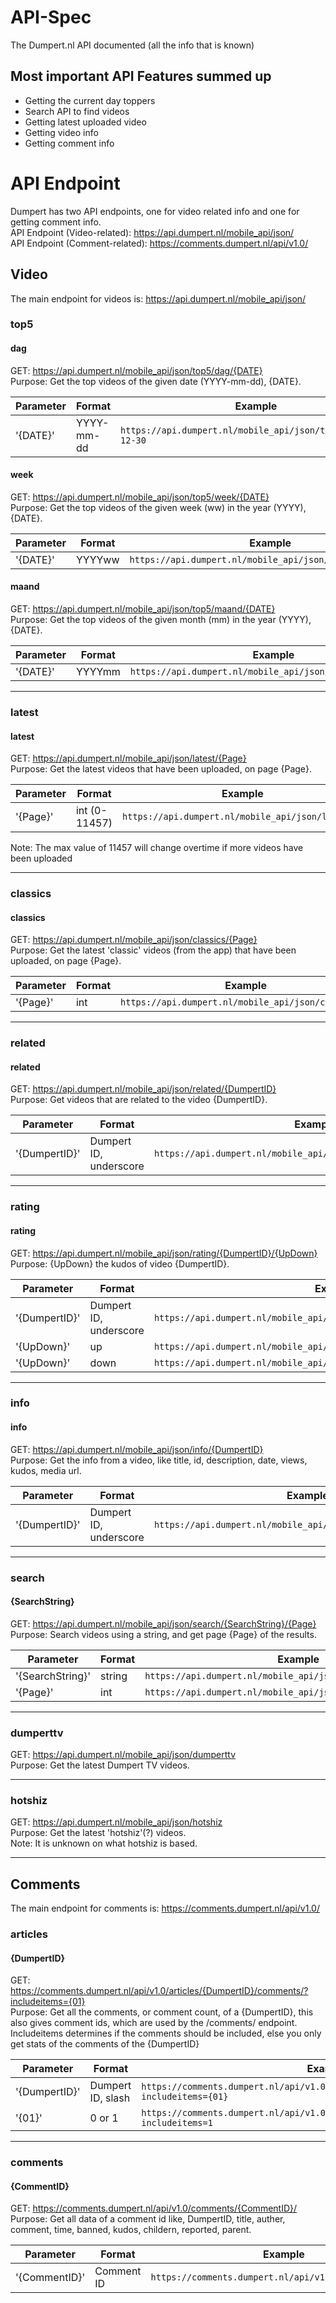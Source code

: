 # API-Spec
The Dumpert.nl API documented (all the info that is known)

## Most important API Features summed up
* Getting the current day toppers
* Search API to find videos
* Getting latest uploaded video
* Getting video info
* Getting comment info

# API Endpoint
Dumpert has two API endpoints, one for video related info and one for getting comment info.  
API Endpoint (Video-related): https://api.dumpert.nl/mobile_api/json/  
API Endpoint (Comment-related): https://comments.dumpert.nl/api/v1.0/

## Video
The main endpoint for videos is: https://api.dumpert.nl/mobile_api/json/

### top5
#### dag
GET: https://api.dumpert.nl/mobile_api/json/top5/dag/{DATE}  
Purpose: Get the top videos of the given date (YYYY-mm-dd), {DATE}.

| Parameter | Format | Example |
|----------|----------|----------|
|'{DATE}'|YYYY-mm-dd|`https://api.dumpert.nl/mobile_api/json/top5/dag/2018-12-30`|

#### week
GET: https://api.dumpert.nl/mobile_api/json/top5/week/{DATE}  
Purpose: Get the top videos of the given week (ww) in the year (YYYY), {DATE}.

| Parameter | Format | Example |
|----------|----------|----------|
|'{DATE}' | YYYYww |`https://api.dumpert.nl/mobile_api/json/top5/week/201852`|

#### maand
GET: https://api.dumpert.nl/mobile_api/json/top5/maand/{DATE}  
Purpose: Get the top videos of the given month (mm) in the year (YYYY), {DATE}.

| Parameter | Format | Example |
|----------|----------|----------|
|'{DATE}'|YYYYmm|`https://api.dumpert.nl/mobile_api/json/top5/maand/201812`|

---

### latest
#### latest
GET: https://api.dumpert.nl/mobile_api/json/latest/{Page}  
Purpose: Get the latest videos that have been uploaded, on page {Page}.

| Parameter | Format | Example |
|----------|----------|----------|
|'{Page}'|int (0-11457)|`https://api.dumpert.nl/mobile_api/json/latest/0`|

Note: The max value of 11457 will change overtime if more videos have been uploaded

---

### classics
#### classics
GET: https://api.dumpert.nl/mobile_api/json/classics/{Page}  
Purpose: Get the latest 'classic' videos (from the app) that have been uploaded, on page {Page}.

| Parameter | Format | Example |
|----------|----------|----------|
|'{Page}'|int|`https://api.dumpert.nl/mobile_api/json/classics/0`|

---

### related
#### related
GET: https://api.dumpert.nl/mobile_api/json/related/{DumpertID}  
Purpose: Get videos that are related to the video {DumpertID}.

| Parameter | Format | Example |
|----------|----------|----------|
|'{DumpertID}'|Dumpert ID, underscore|`https://api.dumpert.nl/mobile_api/json/related/6693587_7ea8097a`|

---

### rating
#### rating
GET: https://api.dumpert.nl/mobile_api/json/rating/{DumpertID}/{UpDown}  
Purpose: {UpDown} the kudos of video {DumpertID}.

| Parameter | Format | Example |
|----------|----------|----------|
|'{DumpertID}' |Dumpert ID, underscore|`https://api.dumpert.nl/mobile_api/json/rating/6693587_7ea8097a/{UpDown}`|
|'{UpDown}'|up|`https://api.dumpert.nl/mobile_api/json/rating/6693587_7ea8097a/up`|
|'{UpDown}'|down|`https://api.dumpert.nl/mobile_api/json/rating/6742636_13351bf3/down`|

---

### info
#### info
GET: https://api.dumpert.nl/mobile_api/json/info/{DumpertID}  
Purpose: Get the info from a video, like title, id, description, date, views, kudos, media url.

| Parameter | Format | Example |
|----------|----------|----------|
|'{DumpertID}'|Dumpert ID, underscore|`https://api.dumpert.nl/mobile_api/json/info/6693587_7ea8097a`|

---

### search
#### {SearchString}
GET: https://api.dumpert.nl/mobile_api/json/search/{SearchString}/{Page}  
Purpose: Search videos using a string, and get page {Page} of the results.

| Parameter | Format | Example |
|----------|----------|----------|
|'{SearchString}'|string|`https://api.dumpert.nl/mobile_api/json/search/keiglad/{Page}`|
|'{Page}'|int|`https://api.dumpert.nl/mobile_api/json/search/keiglad/1`|

---

### dumperttv
GET: https://api.dumpert.nl/mobile_api/json/dumperttv  
Purpose: Get the latest Dumpert TV videos.

---

### hotshiz
GET: https://api.dumpert.nl/mobile_api/json/hotshiz  
Purpose: Get the latest 'hotshiz'(?) videos.  
Note: It is unknown on what hotshiz is based.

---

## Comments
The main endpoint for comments is: https://comments.dumpert.nl/api/v1.0/

### articles
#### {DumpertID}
GET: https://comments.dumpert.nl/api/v1.0/articles/{DumpertID}/comments/?includeitems={01}  
Purpose: Get all the comments, or comment count, of a {DumpertID}, this also gives comment ids, which are used by the /comments/ endpoint.  
Includeitems determines if the comments should be included, else you only get stats of the comments of the {DumpertID}

| Parameter | Format | Example |
|----------|----------|----------|
|'{DumpertID}'|Dumpert ID, slash|`https://comments.dumpert.nl/api/v1.0/articles/7590061/1a3188c7/comments/?includeitems={01}`|
|'{01}'|0 or 1|`https://comments.dumpert.nl/api/v1.0/articles/7590061/1a3188c7/comments/?includeitems=1`|

---

### comments
#### {CommentID}
GET: https://comments.dumpert.nl/api/v1.0/comments/{CommentID}/  
Purpose: Get all data of a comment id like, DumpertID, title, auther, comment, time, banned, kudos, childern, reported, parent.

| Parameter | Format | Example |
|----------|----------|----------|
|'{CommentID}'|Comment ID|`https://comments.dumpert.nl/api/v1.0/comments/49136/`|
